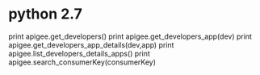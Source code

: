# python 2.7

print apigee.get_developers()
print apigee.get_developers_app(dev)
print apigee.get_developers_app_details(dev,app)
print apigee.list_developers_details_apps()
print apigee.search_consumerKey(consumerKey)

